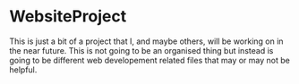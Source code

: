 WebsiteProject
==============
This is just a bit of a project that I, and maybe others, will be working on in the near future. This is not going to be an organised thing but instead is going to be different web developement related files that may or may not be helpful.
